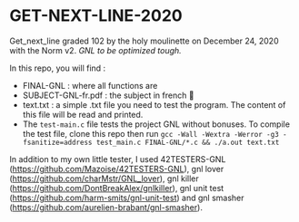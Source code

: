 # GET-NEXT-LINE-2020

Get_next_line graded 102 by the holy moulinette on December 24, 2020 with the Norm v2. *GNL to be optimized tough.* 

In this repo, you will find : 
- FINAL-GNL : where all functions are
- SUBJECT-GNL-fr.pdf : the subject in french 🥖
- text.txt : a simple .txt file you need to test the program. The content of this file will be read and printed.
- The `test-main.c` file tests the project GNL without bonuses. To compile the test file, clone this repo then run `gcc -Wall -Wextra -Werror -g3 -fsanitize=address test_main.c FINAL-GNL/*.c && ./a.out text.txt`


In addition to my own little tester, I used 42TESTERS-GNL (https://github.com/Mazoise/42TESTERS-GNL), gnl lover (https://github.com/charMstr/GNL_lover), gnl killer (https://github.com/DontBreakAlex/gnlkiller), gnl unit test (https://github.com/harm-smits/gnl-unit-test) and gnl smasher (https://github.com/aurelien-brabant/gnl-smasher). 
